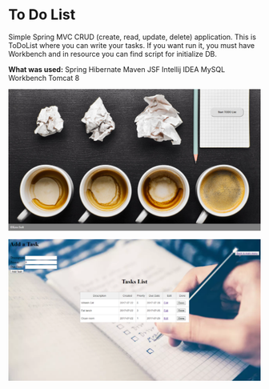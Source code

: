 # To Do List
Simple Spring MVC CRUD (create, read, update, delete) application. 
This is ToDoList where you can write your tasks. 
If you want run it, you must have Workbench and in resource you can find script for initialize DB. 

**What was used:**
Spring
Hibernate
Maven
JSF
Intellij IDEA
MySQL Workbench
Tomcat 8

![](https://github.com/SifuUA/MyToDoList/blob/master/screens/1.png)

![](https://github.com/SifuUA/MyToDoList/blob/master/screens/2.png)

